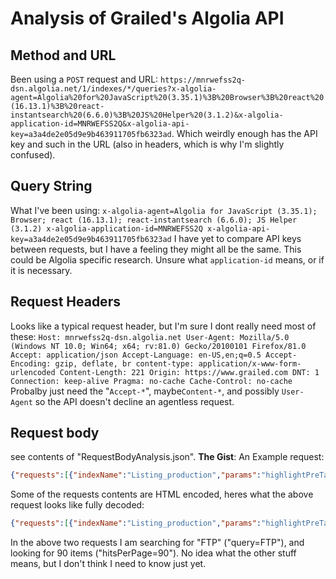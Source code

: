 # Analysis of Grailed's Algolia API

## Method and URL
Been using a `POST` request and URL: `https://mnrwefss2q-dsn.algolia.net/1/indexes/*/queries?x-algolia-agent=Algolia%20for%20JavaScript%20(3.35.1)%3B%20Browser%3B%20react%20(16.13.1)%3B%20react-instantsearch%20(6.6.0)%3B%20JS%20Helper%20(3.1.2)&x-algolia-application-id=MNRWEFSS2Q&x-algolia-api-key=a3a4de2e05d9e9b463911705fb6323ad`.
Which weirdly enough has the API key and such in the URL (also in headers, which is why I'm slightly confused).

## Query String
What I've been using:
`
x-algolia-agent=Algolia for JavaScript (3.35.1); Browser; react (16.13.1); react-instantsearch (6.6.0); JS Helper (3.1.2)
x-algolia-application-id=MNRWEFSS2Q
x-algolia-api-key=a3a4de2e05d9e9b463911705fb6323ad
`
I have yet to compare API keys between requests, but I have a feeling they might all be the same. This could be Algolia specific research. Unsure what `application-id` means, or if it is necessary.

## Request Headers
Looks like a typical request header, but I'm sure I dont really need most of these:
`
Host: mnrwefss2q-dsn.algolia.net
User-Agent: Mozilla/5.0 (Windows NT 10.0; Win64; x64; rv:81.0) Gecko/20100101 Firefox/81.0
Accept: application/json
Accept-Language: en-US,en;q=0.5
Accept-Encoding: gzip, deflate, br
content-type: application/x-www-form-urlencoded
Content-Length: 221
Origin: https://www.grailed.com
DNT: 1
Connection: keep-alive
Pragma: no-cache
Cache-Control: no-cache
`
Probalby just need the "`Accept-*`", maybe`Content-*`, and possibly `User-Agent` so the API doesn't decline an agentless request.

## Request body
see contents of "RequestBodyAnalysis.json".
**The Gist**:
An Example request:
```json
{"requests":[{"indexName":"Listing_production","params":"highlightPreTag=%3Cais-highlight-0000000000%3E&highlightPostTag=%3C%2Fais-highlight-0000000000%3E&hitsPerPage=90&filters=&page=1&maxValuesPerFacet=100&query=FTP"}]}
```
Some of the requests contents are HTML encoded, heres what the above request looks like fully decoded:
```json
{"requests":[{"indexName":"Listing_production","params":"highlightPreTag=<ais-highlight-0000000000>&highlightPostTag=</ais-highlight-0000000000>&hitsPerPage=90&filters=&page=1&maxValuesPerFacet=100&query=FTP"}]}
```
In the above two requests I am searching for "FTP" ("query=FTP"), and looking for 90 items ("hitsPerPage=90"). No idea what the other stuff means, but I don't think I need to know just yet.